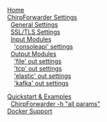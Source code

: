 [Home]()  
[ChirpForwarder Settings](ChirpForwarder-Settings.md)  
&nbsp;&nbsp;[General Settings](General-Settings.md)  
&nbsp;&nbsp;[SSL/TLS Settings](SSL-TLS-Settings.md)  
&nbsp;&nbsp;[Input Modules](Input-Modules.md)  
&nbsp;&nbsp;&nbsp;&nbsp;['consoleapi' settings](Input-Module-Consoleapi.md)  
&nbsp;&nbsp;[Output Modules](Output-Modules.md)  
&nbsp;&nbsp;&nbsp;&nbsp;['file' out settings](Output-Module-File.md)  
&nbsp;&nbsp;&nbsp;&nbsp;['tcp' out settings](Output-Module-TCP.md)  
&nbsp;&nbsp;&nbsp;&nbsp;['elastic' out settings](Output-Module-Elastic.md)  
&nbsp;&nbsp;&nbsp;&nbsp;['kafka' out settings](Output-Module-Kafka.md)  
  
[Quickstart & Examples](Quickstart-&-Examples.md)  
&nbsp;&nbsp;[ChirpForwarder -h "all params"](%23-ChirpForwarder--h.md)  
[Docker Support](Docker-Support.md)  
  